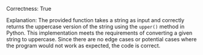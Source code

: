 Correctness: True

Explanation: The provided function takes a string as input and correctly returns the uppercase version of the string using the `upper()` method in Python. This implementation meets the requirements of converting a given string to uppercase. Since there are no edge cases or potential cases where the program would not work as expected, the code is correct.